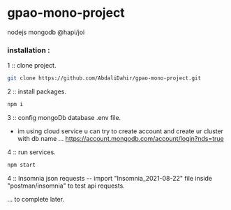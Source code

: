 # gpao-mono-project
nodejs mongodb @hapi/joi 

### installation :

1 :: clone project.
```sh
git clone https://github.com/AbdaliDahir/gpao-mono-project.git
```

2 :: install packages.
```sh
npm i
```

3 :: config mongoDb database .env file.
  - im using cloud service u can try to create account and create ur cluster with db name ...
  https://account.mongodb.com/account/login?nds=true

4 :: run services.

```sh
npm start
```


4 :: Insomnia json requests -- import "Insomnia_2021-08-22" file inside "postman/insomnia" to test api requests.

... to complete later.
